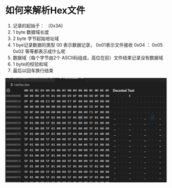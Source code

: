 # 如何来解析Hex文件

1. 记录的起始于： （0x3A)
2. 1 byte 数据域长度
3. 2 byte 字节起始地址域
4. 1 bye记录数据的类型 00 表示数据记录， 0x01表示文件接收
  0x04 ： 0x05 0x02 等等都表示成什么呢 
5. 数据域（每个字节由2个 ASCII码组成，高位在前）文件结束记录没有数据域
6. 1 byte的校验和域
7. 最后以回车换行结束

![图片描述myimage.png](myimage.png)

